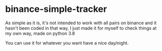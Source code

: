 # binance-simple-tracker

As simple as it is, it's not intended to work with all pairs on binance and it hasn't been coded in that way, I just made it for myself to check things at my own way, made on python 3.8

You can use it for whatever you want have a nice day/night.
